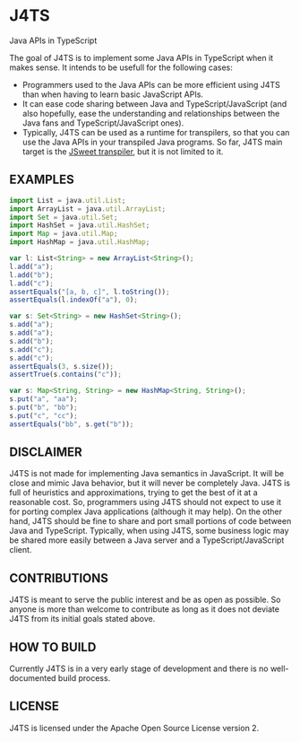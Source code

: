 # J4TS
Java APIs in TypeScript

The goal of J4TS is to implement some Java APIs in TypeScript when it makes sense. It intends to be usefull for the following cases:

- Programmers used to the Java APIs can be more efficient using J4TS than when having to learn basic JavaScript APIs.
- It can ease code sharing between Java and TypeScript/JavaScript (and also hopefully, ease the understanding and relationships between the Java fans and TypeScript/JavaScript ones).
- Typically, J4TS can be used as a runtime for transpilers, so that you can use the Java APIs in your transpiled Java programs. So far, J4TS main target is the [JSweet transpiler](https://github.com/cincheo/jsweet), but it is not limited to it.

## EXAMPLES
```TypeScript
import List = java.util.List;
import ArrayList = java.util.ArrayList;
import Set = java.util.Set;
import HashSet = java.util.HashSet;
import Map = java.util.Map;
import HashMap = java.util.HashMap;

var l: List<String> = new ArrayList<String>();
l.add("a");
l.add("b");
l.add("c");
assertEquals("[a, b, c]", l.toString());
assertEquals(l.indexOf("a"), 0);

var s: Set<String> = new HashSet<String>();
s.add("a");
s.add("a");
s.add("b");
s.add("c");
s.add("c");
assertEquals(3, s.size());
assertTrue(s.contains("c"));

var s: Map<String, String> = new HashMap<String, String>();
s.put("a", "aa");
s.put("b", "bb");
s.put("c", "cc");
assertEquals("bb", s.get("b"));
```

## DISCLAIMER

J4TS is not made for implementing Java semantics in JavaScript. It will be close and mimic Java behavior, but it will never be completely Java. J4TS is full of heuristics and approximations, trying to get the best of it at a reasonable cost. So, programmers using J4TS should not expect to use it for porting complex Java applications (although it may help). On the other hand, J4TS should be fine to share and port small portions of code between Java and TypeScript. Typically, when using J4TS, some business logic may be shared more easily between a Java server and a TypeScript/JavaScript client.

## CONTRIBUTIONS

J4TS is meant to serve the public interest and be as open as possible. So anyone is more than welcome to contribute as long as it does not deviate J4TS from its initial goals stated above. 

## HOW TO BUILD

Currently J4TS is in a very early stage of development and there is no well-documented build process.

## LICENSE

J4TS is licensed under the Apache Open Source License version 2.